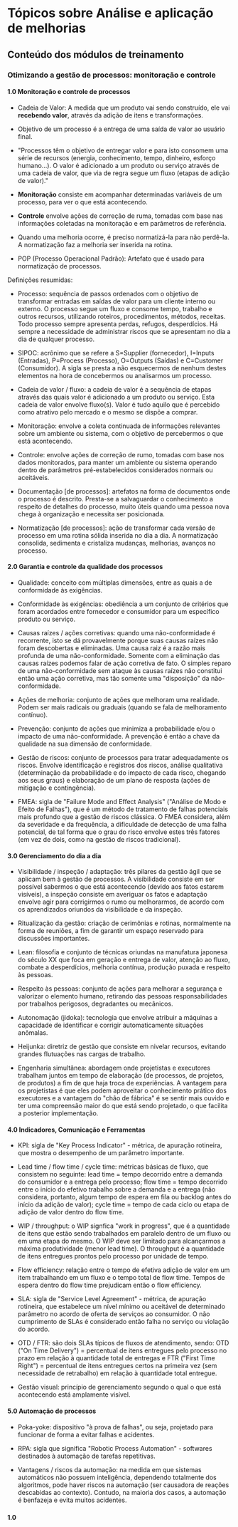 # Tópicos sobre Análise e aplicação de melhorias

## Conteúdo dos módulos de treinamento

### Otimizando a gestão de processos: monitoração e controle

#### 1.0 Monitoração e controle de processos

- Cadeia de Valor: A medida que um produto vai sendo construído, ele vai **recebendo valor**, através da adição de itens e transformações.

- Objetivo de um processo é a entrega de uma saída de valor ao usuário final.

- "Processos têm o objetivo de entregar valor e para isto consomem uma série de recursos (energia, conhecimento, tempo, dinheiro, esforço humano...). O valor é adicionado a um produto ou serviço através de uma cadeia de valor, que via de regra segue um fluxo (etapas de adição de valor)."

- **Monitoração** consiste em acompanhar determinadas variáveis de um processo, para ver o que está acontecendo.

- **Controle** envolve ações de correção de ruma, tomadas com base nas informações coletadas na monitoração e em parâmetros de referência.

- Quando uma melhoria ocorre, é preciso normatizá-la para não perdê-la. A normatização faz a melhoria ser inserida na rotina.

- POP (Processo Operacional Padrão): Artefato que é usado para normatização de processos.

Definições resumidas:

- ­Processo: sequência de passos ordenados com o objetivo de transformar entradas em saídas de valor para um cliente interno ou externo. O processo segue um fluxo e consome tempo, trabalho e outros recursos, utilizando roteiros, procedimentos, métodos, receitas. Todo processo sempre apresenta perdas, refugos, desperdícios. Há sempre a necessidade de administrar riscos que se apresentam no dia a dia de qualquer processo.

- SIPOC: acrônimo que se refere a S=Supplier (fornecedor), I=Inputs (Entradas), P=Process (Processo), O=Outputs (Saídas) e C=Customer (Consumidor). A sigla se presta a não esquecermos de nenhum destes elementos na hora de concebermos ou analisarmos um processo.

- Cadeia de valor / fluxo: a cadeia de valor é a sequência de etapas através das quais valor é adicionado a um produto ou serviço. Esta cadeia de valor envolve fluxo(s). Valor é tudo aquilo que é percebido como atrativo pelo mercado e o mesmo se dispõe a comprar.

- Monitoração: envolve a coleta continuada de informações relevantes sobre um ambiente ou sistema, com o objetivo de percebermos o que está acontecendo.

- Controle: envolve ações de correção de rumo, tomadas com base nos dados monitorados, para manter um ambiente ou sistema operando dentro de parâmetros pré-estabelecidos considerados normais ou aceitáveis.

- Documentação [de processos]: artefatos na forma de documentos onde o processo é descrito. Presta-se a salvaguardar o conhecimento a respeito de detalhes do processo, muito úteis quando uma pessoa nova chega à organização e necessita ser posicionada.

- Normatização [de processos]: ação de transformar cada versão de processo em uma rotina sólida inserida no dia a dia. A normatização consolida, sedimenta e cristaliza mudanças, melhorias, avanços no processo.

#### 2.0 Garantia e controle da qualidade dos processos

- Qualidade: conceito com múltiplas dimensões, entre as quais a de conformidade às exigências.

- Conformidade às exigências: obediência a um conjunto de critérios que foram acordados entre fornecedor e consumidor para um específico produto ou serviço.

- Causas raízes / ações corretivas: quando uma não-conformidade é recorrente, isto se dá provavelmente porque suas causas raízes não foram descobertas e eliminadas. Uma causa raiz é a razão mais profunda de uma não-conformidade. Somente com a eliminação das causas raízes podemos falar de ação corretiva de fato. O simples reparo de uma não-conformidade sem ataque às causas raízes não constitui então uma ação corretiva, mas tão somente uma "disposição" da não-conformidade.

- Ações de melhoria: conjunto de ações que melhoram uma realidade. Podem ser mais radicais ou graduais (quando se fala de melhoramento contínuo).

- Prevenção: conjunto de ações que minimiza a probabilidade e/ou o impacto de uma não-conformidade. A prevenção é então a chave da qualidade na sua dimensão de conformidade.

- Gestão de riscos: conjunto de processos para tratar adequadamente os riscos. Envolve identificação e registros dos riscos, análise qualitativa (determinação da probabilidade e do impacto de cada risco, chegando aos seus graus) e elaboração de um plano de resposta (ações de mitigação e contingência).

- FMEA: sigla de "Failure Mode and Effect Analysis" ("Análise de Modo e Efeito de Falhas"), que é um método de tratamento de falhas potenciais mais profundo que a gestão de riscos clássica. O FMEA considera, além da severidade e da frequência, a dificuldade de detecção de uma falha potencial, de tal forma que o grau do risco envolve estes três fatores (em vez de dois, como na gestão de riscos tradicional).

#### 3.0 Gerenciamento do dia a dia

- Visibilidade / inspeção / adaptação: três pilares da gestão ágil que se aplicam bem à gestão de processos. A visibilidade consiste em ser possível sabermos o que está acontecendo (devido aos fatos estarem visíveis), a inspeção consiste em averiguar os fatos e adaptação envolve agir para corrigirmos o rumo ou melhorarmos, de acordo com os aprendizados oriundos da visibilidade e da inspeção.

- Ritualização da gestão: criação de cerimônias e rotinas, normalmente na forma de reuniões, a fim de garantir um espaço reservado para discussões importantes.

- Lean: filosofia e conjunto de técnicas oriundas na manufatura japonesa do século XX que foca em geração e entrega de valor, atenção ao fluxo, combate a desperdícios, melhoria contínua, produção puxada e respeito às pessoas.

- Respeito às pessoas: conjunto de ações para melhorar a segurança e valorizar o elemento humano, retirando das pessoas responsabilidades por trabalhos perigosos, degradantes ou mecânicos.

- Autonomação (jidoka): tecnologia que envolve atribuir a máquinas a capacidade de identificar e corrigir automaticamente situações anômalas.

- Heijunka: diretriz de gestão que consiste em nivelar recursos, evitando grandes flutuações nas cargas de trabalho.

- Engenharia simultânea: abordagem onde projetistas e executores trabalham juntos em tempo de elaboração (de processos, de projetos, de produtos) a fim de que haja troca de experiências. A vantagem para os projetistas é que eles podem aproveitar o conhecimento prático dos executores e a vantagem do "chão de fábrica" é se sentir mais ouvido e ter uma compreensão maior do que está sendo projetado, o que facilita a posterior implementação.

#### 4.0 Indicadores, Comunicação e Ferramentas

- KPI: sigla de "Key Process Indicator" - métrica, de apuração rotineira, que mostra o desempenho de um parâmetro importante.

- Lead time / flow time / cycle time: métricas básicas de fluxo, que consistem no seguinte: lead time = tempo decorrido entre a demanda do consumidor e a entrega pelo processo; flow time = tempo decorrido entre o início do efetivo trabalho sobre a demanda e a entrega (não considera, portanto, algum tempo de espera em fila ou backlog antes do início da adição de valor); cycle time = tempo de cada ciclo ou etapa de adição de valor dentro do flow time.

- WIP / throughput: o WIP signfica "work in progress", que é a quantidade de itens que estão sendo trabalhados em paralelo dentro de um fluxo ou em uma etapa do mesmo. O WIP deve ser limitado para alcançarmos a máxima produtividade (menor lead time). O throughput é a quantidade de itens entregues prontos pelo processo por unidade de tempo.

- Flow efficiency: relação entre o tempo de efetiva adição de valor em um item trabalhando em um fluxo e o tempo total de flow time. Tempos de espera dentro do flow time prejudicam então o flow efficiency.

- SLA: sigla de "Service Level Agreement" - métrica, de apuração rotineira, que estabelece um nível mínimo ou aceitável de determinado parâmetro no acordo de oferta de serviços ao consumidor. O não cumprimento de SLAs é considerado então falha no serviço ou violação do acordo.

- OTD / FTR: são dois SLAs típicos de fluxos de atendimento, sendo: OTD ("On Time Delivery") = percentual de itens entregues pelo processo no prazo em relação à quantidade total de entregas e FTR ("First Time Right") = percentual de itens entregues certos na primeira vez (sem necessidade de retrabalho) em relação à quantidade total entregue.

- Gestão visual: princípio de gerenciamento segundo o qual o que está acontecendo está amplamente visível.

#### 5.0 Automação de processos

- Poka-yoke: dispositivo "à prova de falhas", ou seja, projetado para funcionar de forma a evitar falhas e acidentes.

- RPA: sigla que significa "Robotic Process Automation" - softwares destinados à automação de tarefas repetitivas.

- Vantagens / riscos da automação: na medida em que sistemas automáticos não possuem inteligência, dependendo totalmente dos algoritmos, pode haver riscos na automação (ser causadora de reações descabidas ao contexto). Contudo, na maioria dos casos, a automação é benfazeja e evita muitos acidentes.

### 

#### 1.0 